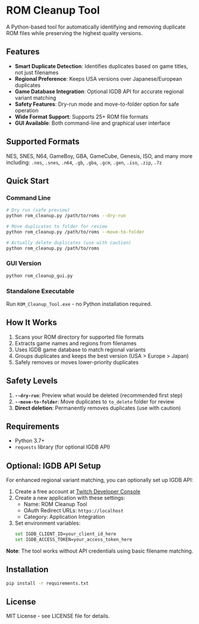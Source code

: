 # ROM Cleanup Tool

A Python-based tool for automatically identifying and removing duplicate ROM files while preserving the highest quality versions.

## Features

- **Smart Duplicate Detection**: Identifies duplicates based on game titles, not just filenames
- **Regional Preference**: Keeps USA versions over Japanese/European duplicates
- **Game Database Integration**: Optional IGDB API for accurate regional variant matching
- **Safety Features**: Dry-run mode and move-to-folder option for safe operation
- **Wide Format Support**: Supports 25+ ROM file formats
- **GUI Available**: Both command-line and graphical user interface

## Supported Formats

NES, SNES, N64, GameBoy, GBA, GameCube, Genesis, ISO, and many more including:
`.nes`, `.snes`, `.n64`, `.gb`, `.gba`, `.gcm`, `.gen`, `.iso`, `.zip`, `.7z`

## Quick Start

### Command Line
```bash
# Dry run (safe preview)
python rom_cleanup.py /path/to/roms --dry-run

# Move duplicates to folder for review
python rom_cleanup.py /path/to/roms --move-to-folder

# Actually delete duplicates (use with caution)
python rom_cleanup.py /path/to/roms
```

### GUI Version
```bash
python rom_cleanup_gui.py
```

### Standalone Executable
Run `ROM_Cleanup_Tool.exe` - no Python installation required.

## How It Works

1. Scans your ROM directory for supported file formats
2. Extracts game names and regions from filenames
3. Uses IGDB game database to match regional variants
4. Groups duplicates and keeps the best version (USA > Europe > Japan)
5. Safely removes or moves lower-priority duplicates

## Safety Levels

1. **`--dry-run`**: Preview what would be deleted (recommended first step)
2. **`--move-to-folder`**: Move duplicates to `to_delete` folder for review
3. **Direct deletion**: Permanently removes duplicates (use with caution)

## Requirements

- Python 3.7+
- `requests` library (for optional IGDB API)

## Optional: IGDB API Setup

For enhanced regional variant matching, you can optionally set up IGDB API:

1. Create a free account at [Twitch Developer Console](https://dev.twitch.tv/console)
2. Create a new application with these settings:
   - Name: ROM Cleanup Tool
   - OAuth Redirect URLs: `https://localhost`
   - Category: Application Integration
3. Set environment variables:
   ```bash
   set IGDB_CLIENT_ID=your_client_id_here
   set IGDB_ACCESS_TOKEN=your_access_token_here
   ```

**Note**: The tool works without API credentials using basic filename matching.

## Installation

```bash
pip install -r requirements.txt
```

## License

MIT License - see LICENSE file for details.